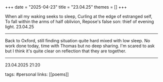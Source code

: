 +++
date = "2025-04-23"
title = "23.04.25"
themes = []
+++

When all my waking seeks to sleep,
Curling at the edge of estranged self,
To fall within the arms of half oblivion,
Repose's false son: thief of evening light.
23.04.25

---

Back to Oxford, still finding situation quite hard mixed with low sleep. No work done today, time with Thomas but no deep sharing. I'm scared to ask but I think it's quite clear on reflection that they are together.

---

23.04.2025 21:20

tags: #personal
links: [[poems]]
